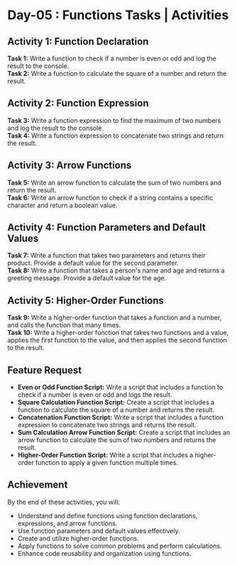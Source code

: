 # Day-05 : Functions Tasks | Activities

## Activity 1: Function Declaration

**Task 1:** Write a function to check if a number is even or odd and log the result to the console.  
**Task 2:** Write a function to calculate the square of a number and return the result.

## Activity 2: Function Expression

**Task 3:** Write a function expression to find the maximum of two numbers and log the result to the console.  
**Task 4:** Write a function expression to concatenate two strings and return the result.

## Activity 3: Arrow Functions

**Task 5:** Write an arrow function to calculate the sum of two numbers and return the result.  
**Task 6:** Write an arrow function to check if a string contains a specific character and return a boolean value.

## Activity 4: Function Parameters and Default Values

**Task 7:** Write a function that takes two parameters and returns their product. Provide a default value for the second parameter.  
**Task 8:** Write a function that takes a person's name and age and returns a greeting message. Provide a default value for the age.

## Activity 5: Higher-Order Functions

**Task 9:** Write a higher-order function that takes a function and a number, and calls the function that many times.  
**Task 10:** Write a higher-order function that takes two functions and a value, applies the first function to the value, and then applies the second function to the result.

## Feature Request

- **Even or Odd Function Script:** Write a script that includes a function to check if a number is even or odd and logs the result.
- **Square Calculation Function Script:** Create a script that includes a function to calculate the square of a number and returns the result.
- **Concatenation Function Script:** Write a script that includes a function expression to concatenate two strings and returns the result.
- **Sum Calculation Arrow Function Script:** Create a script that includes an arrow function to calculate the sum of two numbers and returns the result.
- **Higher-Order Function Script:** Write a script that includes a higher-order function to apply a given function multiple times.

## Achievement

By the end of these activities, you will:

- Understand and define functions using function declarations, expressions, and arrow functions.
- Use function parameters and default values effectively.
- Create and utilize higher-order functions.
- Apply functions to solve common problems and perform calculations.
- Enhance code reusability and organization using functions.
